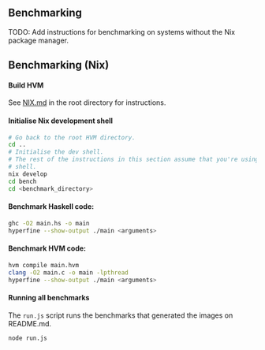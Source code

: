 Benchmarking
------------

TODO: Add instructions for benchmarking on systems without the Nix package manager.

Benchmarking (Nix)
------------------

#### Build HVM

See [NIX.md](../NIX.md#usage-nix) in the root directory for instructions.

#### Initialise Nix development shell

```sh
# Go back to the root HVM directory.
cd ..
# Initialise the dev shell.
# The rest of the instructions in this section assume that you're using the dev
# shell.
nix develop
cd bench
cd <benchmark_directory>
```

#### Benchmark Haskell code:

```sh
ghc -O2 main.hs -o main
hyperfine --show-output ./main <arguments>
```

#### Benchmark HVM code:

```sh
hvm compile main.hvm
clang -O2 main.c -o main -lpthread
hyperfine --show-output ./main <arguments>
```

#### Running all benchmarks

The `run.js` script runs the benchmarks that generated the images on README.md.

```sh
node run.js
```
